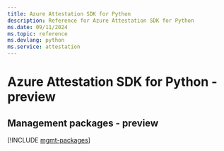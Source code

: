 ```yaml
---
title: Azure Attestation SDK for Python
description: Reference for Azure Attestation SDK for Python
ms.date: 09/11/2024
ms.topic: reference
ms.devlang: python
ms.service: attestation
---
```

# Azure Attestation SDK for Python - preview

## Management packages - preview
[!INCLUDE [mgmt-packages](attestation-mgmt-index.md)]